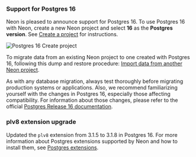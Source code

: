 ### Support for Postgres 16

Neon is pleased to announce support for Postgres 16. To use Postgres 16 with Neon, create a new Neon project and select **16** as the **Postgres version**. See [Create a project](/docs/manage/create-a-project) for instructions.

![Postgres 16 Create project](/docs/relnotes/postgres_16.png)

To migrate data from an existing Neon project to one created with Postgres 16, following this dump and restore procedure: [Import data from another Neon project](/docs/import/import-from-neon).

As with any database migration, always test thoroughly before migrating production systems or applications. Also, we recommend familiarizing yourself with the changes in Postgres 16, especially those affecting compatibility. For information about those changes, please refer to the official [Postgres Release 16 documentation](https://www.postgresql.org/docs/16/release-16.html).

### plv8 extension upgrade

Updated the `plv8` extension from 3.1.5 to 3.1.8 in Postgres 16. For more information about Postgres extensions supported by Neon and how to install them, see [Postgres extensions](/docs/extensions/pg_extensions).
